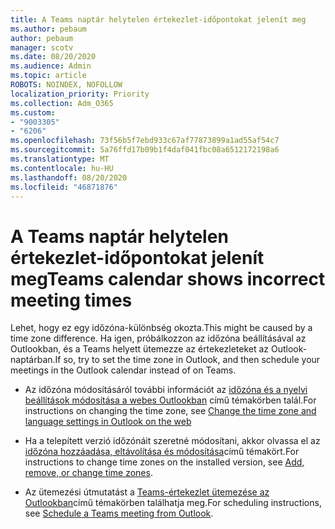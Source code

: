 ```yaml
---
title: A Teams naptár helytelen értekezlet-időpontokat jelenít meg
ms.author: pebaum
author: pebaum
manager: scotv
ms.date: 08/20/2020
ms.audience: Admin
ms.topic: article
ROBOTS: NOINDEX, NOFOLLOW
localization_priority: Priority
ms.collection: Adm_O365
ms.custom:
- "9003305"
- "6206"
ms.openlocfilehash: 73f56b5f7ebd933c67af77873899a1ad55af54c7
ms.sourcegitcommit: 5a76ffd17b09b1f4daf041fbc08a6512172198a6
ms.translationtype: MT
ms.contentlocale: hu-HU
ms.lasthandoff: 08/20/2020
ms.locfileid: "46871876"
---
```

# <a name="teams-calendar-shows-incorrect-meeting-times"></a><span data-ttu-id="5d8f1-102">A Teams naptár helytelen értekezlet-időpontokat jelenít meg</span><span class="sxs-lookup"><span data-stu-id="5d8f1-102">Teams calendar shows incorrect meeting times</span></span>

<span data-ttu-id="5d8f1-103">Lehet, hogy ez egy időzóna-különbség okozta.</span><span class="sxs-lookup"><span data-stu-id="5d8f1-103">This might be caused by a time zone difference.</span></span> <span data-ttu-id="5d8f1-104">Ha igen, próbálkozzon az időzóna beállításával az Outlookban, és a Teams helyett ütemezze az értekezleteket az Outlook-naptárban.</span><span class="sxs-lookup"><span data-stu-id="5d8f1-104">If so, try to set the time zone in Outlook, and then schedule your meetings in the Outlook calendar instead of on Teams.</span></span>

- <span data-ttu-id="5d8f1-105">Az időzóna módosításáról további információt az [időzóna és a nyelvi beállítások módosítása a webes Outlookban](https://support.microsoft.com/office/change-the-time-zone-and-language-settings-in-outlook-on-the-web-65239869-12e7-4a9d-bca1-76b0ad7ce273) című témakörben talál.</span><span class="sxs-lookup"><span data-stu-id="5d8f1-105">For instructions on changing the time zone, see [Change the time zone and language settings in Outlook on the web](https://support.microsoft.com/office/change-the-time-zone-and-language-settings-in-outlook-on-the-web-65239869-12e7-4a9d-bca1-76b0ad7ce273)</span></span> 

- <span data-ttu-id="5d8f1-106">Ha a telepített verzió időzónáit szeretné módosítani, akkor olvassa el az [időzóna hozzáadása, eltávolítása és módosítása](https://support.microsoft.com/office/add-remove-or-change-time-zones-5ab3e10e-5a6c-46af-ab48-156fedf70c04)című témakört.</span><span class="sxs-lookup"><span data-stu-id="5d8f1-106">For instructions to change time zones on the installed version, see [Add, remove, or change time zones](https://support.microsoft.com/office/add-remove-or-change-time-zones-5ab3e10e-5a6c-46af-ab48-156fedf70c04).</span></span>
- <span data-ttu-id="5d8f1-107">Az ütemezési útmutatást a [Teams-értekezlet ütemezése az Outlookban](https://support.microsoft.com/office/schedule-a-teams-meeting-from-outlook-883cc15c-580f-441a-92ea-0992c00a9b0f)című témakörben találhatja meg.</span><span class="sxs-lookup"><span data-stu-id="5d8f1-107">For scheduling instructions, see [Schedule a Teams meeting from Outlook](https://support.microsoft.com/office/schedule-a-teams-meeting-from-outlook-883cc15c-580f-441a-92ea-0992c00a9b0f).</span></span>